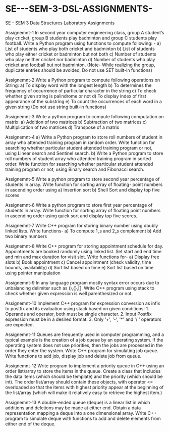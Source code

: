 # SE---SEM-3-DSL-ASSIGNMENTS-
SE - SEM 3 Data Structures Laboratory Assignments

Assignemnt-1
In second year computer engineering class, group A student’s
play cricket, group B students play badminton and group C
students play football.
Write a Python program using functions to compute
following: - a) List of students who play both cricket and
badminton b) List of students who play either cricket or
badminton but not both c) Number of students who play
neither cricket nor badminton d) Number of students who
play cricket and football but not badminton. (Note- While
realizing the group, duplicate entries should be avoided, Do
not use SET built-in functions)

Assignemnt-2
Write a Python program to compute following operations on String:
a) To display word with the longest length
b) To determines the frequency of occurrence of particular
character in the string
c) To check whether given string is palindrome or not
d) To display index of first appearance of the substring
e) To count the occurrences of each word in a given string
(Do not use string built-in functions)

Assignemnt-3
Write a python program to compute following computation on matrix:
a) Addition of two matrices
b) Subtraction of two matrices
c) Multiplication of two matrices
d) Transpose of a matrix

Assignemnt-4
a) Write a Python program to store roll numbers of student in
array who attended training program in random order. Write
function for searching whether particular student attended
training program or not, using Linear search and Sentinel
search.
b) Write a Python program to store roll numbers of student
array who attended training program in sorted order. Write
function for searching whether particular student attended
training program or not, using Binary search and Fibonacci
search.

Assignemnt-5
Write a python program to store second year percentage of
students in array. Write function for sorting array of floating-
point numbers in ascending order using a) Insertion sort
b) Shell Sort and display top five scores

Assignemnt-6
Write a python program to store first year percentage of
students in array. Write function for sorting array of floating
point numbers in ascending order using quick sort and
display top five scores.

Assignemnt-7
Write C++ program for storing binary number using doubly
linked lists. Write functions- a) To compute 1„s and 2„s complement b)
Add two binary numbers

Assignemnt-8
Write C++ program for storing appointment schedule for day. Appointments
are booked randomly using linked list. Set start and end time and min and
max duration for visit slot. Write functions for- a) Display free slots b) Book
appointment c) Cancel appointment (check validity, time bounds,
availability) d) Sort list based on time e) Sort list based on time using
pointer manipulation

Assignemnt-9
In any language program mostly syntax error occurs due to
unbalancing delimiter such as (),{},[]. Write C++ program using
stack to check whether given expression is well parenthesized or
not.

Assignemnt-10
Implement C++ program for expression conversion as infix to
postfix and its evaluation using stack based on given
conditions: 1. Operands and operator, both must be single
character. 2. Input Postfix expression must be in a desired
format. 3. Only '+', '-', '*' and '/ ' operators are expected.

Assignemnt-11
Queues are frequently used in computer programming, and a
typical example is the creation of a job queue by an operating
system. If the operating system does not use priorities, then
the jobs are processed in the order they enter the system.
Write C++ program for simulating job queue. Write
functions to add job, display job and delete job from queue.

Assignemnt-12
Write program to implement a priority queue in C++ using
an order list/array to store the items in the queue. Create a
class that includes the data items (which should be template)
and the priority (which should be int). The order list/array
should contain these objects, with operator <= overloaded so
that the items with highest priority appear at the beginning of
the list/array (which will make it relatively easy to retrieve the
highest item.)

Assignemnt-13
A double-ended queue (deque) is a linear list in which additions and deletions may be
made at either end. Obtain a data representation mapping a deque into a one dimensional array. 
Write C++ program to simulate deque with functions to add and delete elements from either end of the deque.
